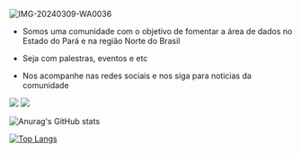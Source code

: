 ![IMG-20240309-WA0036](https://github.com/acaicomdados/acaicomdados/assets/160957403/d5c57096-9205-4f08-8d1b-1000a688870c)



- Somos uma comunidade com o objetivo de fomentar a área de dados no Estado do Pará e na região Norte do Brasil
- Seja com palestras, eventos e etc

- Nos acompanhe nas redes sociais e nos siga para noticias da comunidade

</div>
  <a href="https://www.linkedin.com/company/acai-com-dados/" target="_blank"><img src="https://img.shields.io/badge/-LinkedIn-%230077B5?style=for-the-badge&logo=linkedin&logoColor=white" target="_blank"></a> 
  <a href="https://www.instagram.com/acaicomdados" target="_blank"><img src="https://img.shields.io/badge/-Instagram-%23E4405F?style=for-the-badge&logo=instagram&logoColor=white" target="_blank"></a>
  

</div>

<!---
acaicomdados/acaicomdados is a ✨ special ✨ repository because its `README.md` (this file) appears on your GitHub profile.
You can click the Preview link to take a look at your changes.
--->

![Anurag's GitHub stats](https://github-readme-stats.vercel.app/api?username=acaicomdados&show_icons=true&theme=onedark)


[![Top Langs](https://github-readme-stats.vercel.app/api/top-langs/?username=acaicomdados&layout=compact)](https://github.com/anuraghazra/github-readme-stats)
